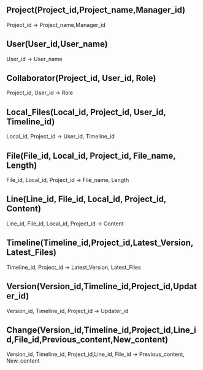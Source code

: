 ## Project(Project_id,Project_name,Manager_id)

Project_id -> Project_name,Manager_id


## User(User_id,User_name)

User_id -> User_name


## Collaborator(Project_id, User_id, Role)

Project_id, User_id -> Role


## Local_Files(Local_id, Project_id, User_id, Timeline_id)

Local_id, Project_id -> User_id, Timeline_id


## File(File_id, Local_id, Project_id, File_name, Length)

File_id, Local_id, Project_id  -> File_name, Length


## Line(Line_id, File_id, Local_id, Project_id, Content)

Line_id, File_id, Local_id, Project_id -> Content


## Timeline(Timeline_id,Project_id,Latest_Version, Latest_Files)

Timeline_id, Project_id -> Latest_Version, Latest_Files



## Version(Version_id,Timeline_id,Project_id,Updater_id)

Version_id, Timeline_id, Project_id -> Updater_id


## Change(Version_id,Timeline_id,Project_id,Line_id,File_id,Previous_content,New_content)

Version_id, Timeline_id, Project_id,Line_id, File_id -> Previous_content, New_content
